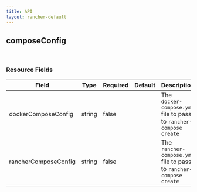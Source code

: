 ```yaml
---
title: API
layout: rancher-default
---
```


## composeConfig




​​
### Resource Fields

Field | Type | Required | Default | Description
---|---|---|---|---
dockerComposeConfig | string | false | <no value> | The `docker-compose.yml` file to pass to `rancher-compose create`
rancherComposeConfig | string | false | <no value> | The `rancher-compose.yml` file to pass to `rancher-compose create`

